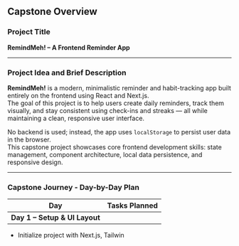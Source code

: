 ## Capstone Overview

### Project Title  
**RemindMeh! – A Frontend Reminder App**

---

### Project Idea and Brief Description

**RemindMeh!** is a modern, minimalistic reminder and habit-tracking app built entirely on the frontend using React and Next.js.  
The goal of this project is to help users create daily reminders, track them visually, and stay consistent using check-ins and streaks — all while maintaining a clean, responsive user interface.

No backend is used; instead, the app uses `localStorage` to persist user data in the browser.  
This capstone project showcases core frontend development skills: state management, component architecture, local data persistence, and responsive design.

---

### Capstone Journey - Day-by-Day Plan

| Day | Tasks Planned |
|-----|---------------|
| **Day 1 – Setup & UI Layout** |  
- Initialize project with Next.js, Tailwin
